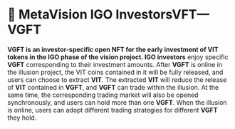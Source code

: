 # 🏧 MetaVision IGO InvestorsVFT—VGFT

**VGFT is an investor-specific open NFT for the early investment of VIT tokens in the IGO phase of the vision project. IGO investors** enjoy specific **VGFT** corresponding to their investment amounts. After **VGFT** is online in the illusion project, the VIT coins contained in it will be fully released, and users can choose to extract **VIT**. The extracted **VIT** will reduce the release of **VIT** contained in **VGFT**, and **VGFT** can trade within the illusion. At the same time, the corresponding trading market will also be opened synchronously, and users can hold more than one **VGFT**. When the illusion is online, users can adopt different trading strategies for different **VGFT** they hold.
